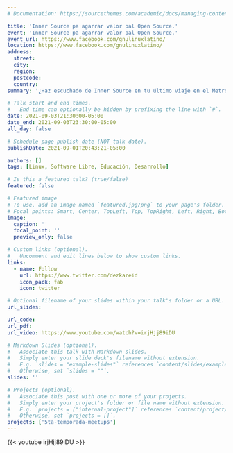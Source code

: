 ```yaml
---
# Documentation: https://sourcethemes.com/academic/docs/managing-content/

title: 'Inner Source pa agarrar valor pal Open Source.'
event: 'Inner Source pa agarrar valor pal Open Source.'
event_url: https://www.facebook.com/gnulinuxlatino/
location: https://www.facebook.com/gnulinuxlatino/
address:
  street:
  city:
  region:
  postcode:
  country:
summary: '¿Haz escuchado de Inner Source en tu último viaje en el Metrobús? ¿No? ¡No te preocupes! En nuestro cierre de la 5ta temporada Joel Humberto Gómez (a.k.a @dezkareid) nos hablará acerca de las ventajas que adquirímos como desarrolladores, empresas de tecnología a establecer y aprender de la Cultura Open Source.'

# Talk start and end times.
#   End time can optionally be hidden by prefixing the line with `#`.
date: 2021-09-03T21:30:00-05:00
date_end: 2021-09-03T23:30:00-05:00
all_day: false

# Schedule page publish date (NOT talk date).
publishDate: 2021-09-01T20:43:21-05:00

authors: []
tags: [Linux, Software Libre, Educación, Desarrollo]

# Is this a featured talk? (true/false)
featured: false

# Featured image
# To use, add an image named `featured.jpg/png` to your page's folder.
# Focal points: Smart, Center, TopLeft, Top, TopRight, Left, Right, BottomLeft, Bottom, BottomRight.
image:
  caption: ''
  focal_point: ''
  preview_only: false

# Custom links (optional).
#   Uncomment and edit lines below to show custom links.
links:
  - name: Follow
    url: https://www.twitter.com/dezkareid
    icon_pack: fab
    icon: twitter

# Optional filename of your slides within your talk's folder or a URL.
url_slides:

url_code:
url_pdf:
url_video: https://www.youtube.com/watch?v=irjHjj89iDU

# Markdown Slides (optional).
#   Associate this talk with Markdown slides.
#   Simply enter your slide deck's filename without extension.
#   E.g. `slides = "example-slides"` references `content/slides/example-slides.md`.
#   Otherwise, set `slides = ""`.
slides: ''

# Projects (optional).
#   Associate this post with one or more of your projects.
#   Simply enter your project's folder or file name without extension.
#   E.g. `projects = ["internal-project"]` references `content/project/deep-learning/index.md`.
#   Otherwise, set `projects = []`.
projects: ['5ta-temporada-meetups']
---
```


{{< youtube irjHjj89iDU >}}
